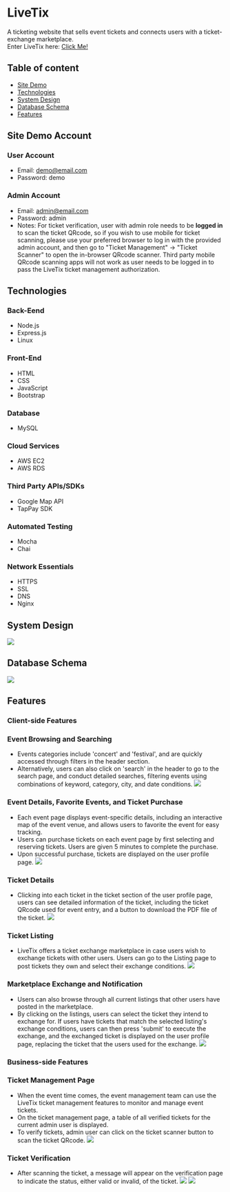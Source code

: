 # LiveTix
A ticketing website that sells event tickets and connects users with a ticket-exchange marketplace.\
Enter LiveTix here: [Click Me!](https://livetix.site)

[comment]: <> (A ticketing website that offers a B2C ticket selling/purchasing service and a C2C ticket-exchange marketplace.)

## Table of content
- [Site Demo](#site-demo)
- [Technologies](#technologies)
- [System Design](#system-design)
- [Database Schema](#database-schema)
- [Features](#features)

## Site Demo Account
### User Account
- Email: demo@email.com
- Password: demo

### Admin Account
- Email: admin@email.com
- Password: admin
- Notes: For ticket verification, user with admin role needs to be **logged in** to scan the ticket QRcode, so if you wish to use mobile for ticket scanning, please use your preferred browser to log in with the provided admin account, and then go to "Ticket Management" -> "Ticket Scanner" to open the in-browser QRcode scanner. Third party mobile QRcode scanning apps will not work as user needs to be logged in to pass the LiveTix ticket management authorization.

## Technologies
### Back-Eend
- Node.js
- Express.js
- Linux

### Front-End
- HTML
- CSS
- JavaScript
- Bootstrap

### Database
- MySQL

### Cloud Services
- AWS EC2
- AWS RDS

### Third Party APIs/SDKs
- Google Map API
- TapPay SDK

### Automated Testing
- Mocha
- Chai

### Network Essentials
- HTTPS
- SSL
- DNS
- Nginx


## System Design
![](./readme-media/LiveTix-system-design.png)

## Database Schema
![](./readme-media/LiveTix-schema.png)

## Features
### **Client-side Features**
### Event Browsing and Searching
- Events categories include 'concert' and 'festival', and are quickly accessed through filters in the header section.
- Alternatively, users can also click on 'search' in the header to go to the search page, and conduct detailed searches, filtering events using combinations of keyword, category, city, and date conditions.
![](./readme-media/LiveTix-search.png)
### Event Details, Favorite Events, and Ticket Purchase
- Each event page displays event-specific details, including an interactive map of the event venue, and allows users to favorite the event for easy tracking.
- Users can purchase tickets on each event page by first selecting and reserving tickets. Users are given 5 minutes to complete the purchase.
- Upon successful purchase, tickets are displayed on the user profile page.
![](./readme-media/LiveTix-ticket-purchase.gif)
### Ticket Details
- Clicking into each ticket in the ticket section of the user profile page, users can see detailed information of the ticket, including the ticket QRcode used for event entry, and a button to download the PDF file of the ticket.
![](./readme-media/LiveTix-ticket-details-before.png)
### Ticket Listing
- LiveTix offers a ticket exchange marketplace in case users wish to exchange tickets with other users. Users can go to the Listing page to post tickets they own and select their exchange conditions.
![](./readme-media/LiveTix-listing.gif)
### Marketplace Exchange and Notification
- Users can also browse through all current listings that other users have posted in the marketplace.
- By clicking on the listings, users can select the ticket they intend to exchange for. If users have tickets that match the selected listing's exchange conditions, users can then press 'submit' to execute the exchange, and the exchanged ticket is displayed on the user profile page, replacing the ticket that the users used for the exchange.
![](./readme-media/LiveTix-marketplace-exchange.gif)
### **Business-side Features**
### Ticket Management Page
- When the event time comes, the event management team can use the LiveTix ticket management features to monitor and manage event tickets.
- On the ticket management page, a table of all verified tickets for the current admin user is displayed.
- To verify tickets, admin user can click on the ticket scanner button to scan the ticket QRcode.
![](./readme-media/LiveTix-ticket-management-page.png)
### Ticket Verification
- After scanning the ticket, a message will appear on the verification page to indicate the status, either valid or invalid, of the ticket.
![](./readme-media/LiveTix-ticket-verification-valid.png)
![](./readme-media/LiveTix-ticket-verification-invalid.png)

